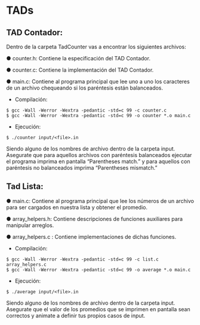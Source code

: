 # TADs

## TAD Contador:

Dentro de la carpeta TadCounter vas a encontrar los siguientes archivos:

● counter.h: Contiene la especificación del TAD Contador.

● counter.c: Contiene la implementación del TAD Contador.

● main.c: Contiene al programa principal que lee uno a uno los caracteres de un
archivo chequeando si los paréntesis están balanceados.

- Compilación:
```
$ gcc -Wall -Werror -Wextra -pedantic -std=c 99 -c counter.c
$ gcc -Wall -Werror -Wextra -pedantic -std=c 99 -o counter *.o main.c
```

- Ejecución:
```
$ ./counter input/<file>.in
```

Siendo <file> alguno de los nombres de archivo dentro de la carpeta input. Asegurate que para
aquellos archivos con paréntesis balanceados ejecutar el programa imprima en pantalla “Parentheses
match.” y para aquellos con paréntesis no balanceados imprima “Parentheses mismatch.”
  
## Tad Lista:
  
● main.c: Contiene al programa principal que lee los números de un archivo para ser cargados en
  nuestra lista y obtener el promedio.

● array_helpers.h: Contiene descripciones de funciones auxiliares para manipular arreglos.
  
● array_helpers.c : Contiene implementaciones de dichas funciones.
  
- Compilación:
```
$ gcc -Wall -Werror -Wextra -pedantic -std=c 99 -c list.c array_helpers.c
$ gcc -Wall -Werror -Wextra -pedantic -std=c 99 -o average *.o main.c
```

- Ejecución:
```
$ ./average input/<file>.in
```  
Siendo <file> alguno de los nombres de archivo dentro de la carpeta input. Asegurate que el valor de
los promedios que se imprimen en pantalla sean correctos y animate a definir tus propios casos de
input.  
